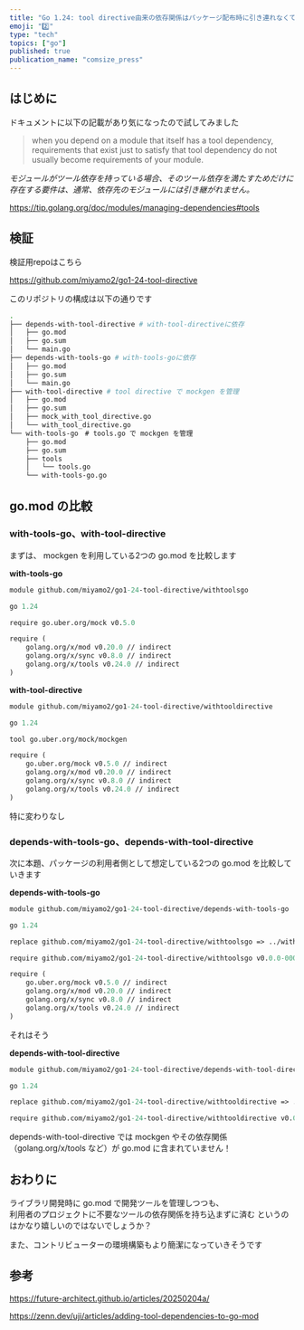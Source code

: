 ```yaml
---
title: "Go 1.24: tool directive由来の依存関係はパッケージ配布時に引き連れなくて済むらしい"
emoji: "2️⃣"
type: "tech"
topics: ["go"]
published: true
publication_name: "comsize_press"
---
```


## はじめに

ドキュメントに以下の記載があり気になったので試してみました

> when you depend on a module that itself has a tool dependency, requirements that exist just to satisfy that tool dependency do not usually become requirements of your module.

*モジュールがツール依存を持っている場合、そのツール依存を満たすためだけに存在する要件は、通常、依存先のモジュールには引き継がれません。*

https://tip.golang.org/doc/modules/managing-dependencies#tools

## 検証

検証用repoはこちら

https://github.com/miyamo2/go1-24-tool-directive

このリポジトリの構成は以下の通りです

```sh
.
├── depends-with-tool-directive # with-tool-directiveに依存
│   ├── go.mod
│   ├── go.sum
│   └── main.go
├── depends-with-tools-go # with-tools-goに依存
│   ├── go.mod
│   ├── go.sum
│   └── main.go
├── with-tool-directive # tool directive で mockgen を管理
│   ├── go.mod
│   ├── go.sum
│   ├── mock_with_tool_directive.go
│   └── with_tool_directive.go
└── with-tools-go　# tools.go で mockgen を管理
    ├── go.mod
    ├── go.sum
    ├── tools
    │   └── tools.go
    └── with-tools-go.go

```

## go.mod の比較

### with-tools-go、with-tool-directive

まずは、 mockgen を利用している2つの go.mod を比較します

**with-tools-go**
```go.mod
module github.com/miyamo2/go1-24-tool-directive/withtoolsgo

go 1.24

require go.uber.org/mock v0.5.0

require (
	golang.org/x/mod v0.20.0 // indirect
	golang.org/x/sync v0.8.0 // indirect
	golang.org/x/tools v0.24.0 // indirect
)
```

**with-tool-directive**
```go.mod
module github.com/miyamo2/go1-24-tool-directive/withtooldirective

go 1.24

tool go.uber.org/mock/mockgen

require (
	go.uber.org/mock v0.5.0 // indirect
	golang.org/x/mod v0.20.0 // indirect
	golang.org/x/sync v0.8.0 // indirect
	golang.org/x/tools v0.24.0 // indirect
)
```

特に変わりなし

### depends-with-tools-go、depends-with-tool-directive

次に本題、パッケージの利用者側として想定している2つの go.mod を比較していきます

**depends-with-tools-go**
```go.mod
module github.com/miyamo2/go1-24-tool-directive/depends-with-tools-go

go 1.24

replace github.com/miyamo2/go1-24-tool-directive/withtoolsgo => ../with-tools-go

require github.com/miyamo2/go1-24-tool-directive/withtoolsgo v0.0.0-00010101000000-000000000000

require (
	go.uber.org/mock v0.5.0 // indirect
	golang.org/x/mod v0.20.0 // indirect
	golang.org/x/sync v0.8.0 // indirect
	golang.org/x/tools v0.24.0 // indirect
)
```

それはそう

**depends-with-tool-directive**
```go.mod
module github.com/miyamo2/go1-24-tool-directive/depends-with-tool-directive

go 1.24

replace github.com/miyamo2/go1-24-tool-directive/withtooldirective => ../with-tool-directive

require github.com/miyamo2/go1-24-tool-directive/withtooldirective v0.0.0-00010101000000-000000000000
```
depends-with-tool-directive では mockgen やその依存関係（golang.org/x/tools など）が go.mod に含まれていません！

## おわりに

ライブラリ開発時に go.mod で開発ツールを管理しつつも、  
利用者のプロジェクトに不要なツールの依存関係を持ち込まずに済む というのはかなり嬉しいのではないでしょうか？

また、コントリビューターの環境構築もより簡潔になっていきそうです

## 参考

https://future-architect.github.io/articles/20250204a/

https://zenn.dev/uji/articles/adding-tool-dependencies-to-go-mod
